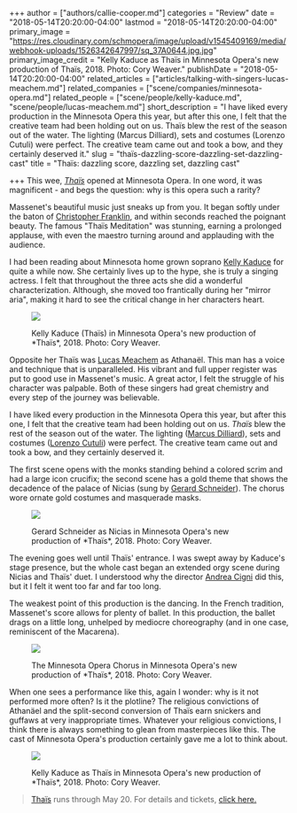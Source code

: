 +++
author = ["authors/callie-cooper.md"]
categories = "Review"
date = "2018-05-14T20:20:00-04:00"
lastmod = "2018-05-14T20:20:00-04:00"
primary_image = "https://res.cloudinary.com/schmopera/image/upload/v1545409169/media/webhook-uploads/1526342647997/sq_37A0644.jpg.jpg"
primary_image_credit = "Kelly Kaduce as Thaïs in Minnesota Opera's new production of Thaïs, 2018. Photo: Cory Weaver."
publishDate = "2018-05-14T20:20:00-04:00"
related_articles = ["articles/talking-with-singers-lucas-meachem.md"]
related_companies = ["scene/companies/minnesota-opera.md"]
related_people = ["scene/people/kelly-kaduce.md", "scene/people/lucas-meachem.md"]
short_description = "I have liked every production in the Minnesota Opera this year, but after this one, I felt that the creative team had been holding out on us. Thaïs blew the rest of the season out of the water. The lighting (Marcus Dilliard), sets and costumes (Lorenzo Cutuli) were perfect. The creative team came out and took a bow, and they certainly deserved it."
slug = "thaïs-dazzling-score-dazzling-set-dazzling-cast"
title = "Thaïs: dazzling score, dazzling set, dazzling cast"

+++
This wee, [*Thaïs*](https://mnopera.org/season/2017-2018/thais/) opened at Minnesota Opera. In one word, it was magnificent - and begs the question: why is this opera such a rarity? 

Massenet's beautiful music just sneaks up from you. It began softly under the baton of [Christopher Franklin](https://mnopera.org/biography/christopher-franklin/), and within seconds reached the poignant beauty. The famous "Thaïs Meditation" was stunning, earning a prolonged applause, with even the maestro turning around and applauding with the audience.

I had been reading about Minnesota home grown soprano [Kelly Kaduce](/scene/people/kelly-kaduce/) for quite a while now. She certainly lives up to the hype, she is truly a singing actress. I felt that throughout the three acts she did a wonderful characterization. Although, she moved too frantically during her "mirror aria", making it hard to see the critical change in her characters heart. 

<figure data-type="image">

![](https://res.cloudinary.com/schmopera/image/upload/v1545409169/media/webhook-uploads/1526343348273/_37A1402.jpg.jpg)
<figcaption>Kelly Kaduce (Thaïs) in Minnesota Opera's new production of *Thaïs*, 2018. Photo: Cory Weaver.</figcaption>
</figure>

Opposite her Thaïs was [Lucas Meachem](/talking-with-singers-lucas-meachem/) as Athanaël. This man has a voice and technique that is unparalleled. His vibrant and full upper register was put to good use in Massenet's music. A great actor, I felt the struggle of his character was palpable. Both of these singers had great chemistry and every step of the journey was believable.

I have liked every production in the Minnesota Opera this year, but after this one, I felt that the creative team had been holding out on us. *Thaïs* blew the rest of the season out of the water. The lighting ([Marcus Dilliard](https://mnopera.org/biography/marcus-dillard/)), sets and costumes ([Lorenzo Cutuli](https://mnopera.org/biography/lorenzo-cutuli/)) were perfect. The creative team came out and took a bow, and they certainly deserved it.  

The first scene opens with the monks standing behind a colored scrim and had a large icon crucifix; the second scene has a gold theme that shows the decadence of the palace of Nicias (sung by [Gerard Schneider](https://mnopera.org/biography/gerard-schneider/)). The chorus wore ornate gold costumes and masquerade masks. 

<figure data-type="image">

![](https://res.cloudinary.com/schmopera/image/upload/v1545409169/media/webhook-uploads/1526343391395/_37A1181.jpg.jpg)
<figcaption>Gerard Schneider as Nicias in Minnesota Opera's new production of *Thaïs*, 2018. Photo: Cory Weaver.</figcaption>
</figure>

The evening goes well until Thaïs' entrance. I was swept away by Kaduce's stage presence, but the whole cast began an extended orgy scene during Nicias and Thaïs' duet. I understood why the director [Andrea Cigni](https://mnopera.org/biography/andrea-cigni/) did this, but it I felt it went too far and far too long.

The weakest point of this production is the dancing. In the French tradition, Massenet's score allows for plenty of ballet. In this production, the ballet drags on a little long, unhelped by mediocre choreography (and in one case, reminiscent of the Macarena).

<figure data-type="image">

![](https://res.cloudinary.com/schmopera/image/upload/v1545409169/media/webhook-uploads/1526343378989/_37A9583.jpg.jpg)
<figcaption>The Minnesota Opera Chorus in Minnesota Opera's new production of *Thaïs*, 2018. Photo: Cory Weaver.</figcaption>
</figure>

When one sees a performance like this, again I wonder: why is it not performed more often? Is it the plotline? The religious convictions of Athanäel and the split-second conversion of Thaïs earn snickers and guffaws at very inappropriate times. Whatever your religious convictions, I think there is always something to glean from masterpieces like this. The cast of Minnesota Opera's production certainly gave me a lot to think about.

<figure data-type="image">

![](https://res.cloudinary.com/schmopera/image/upload/v1545409169/media/webhook-uploads/1526343398500/_37A0391.jpg.jpg)
<figcaption>Kelly Kaduce as Thaïs in Minnesota Opera's new production of *Thaïs*, 2018. Photo: Cory Weaver.</figcaption>
</figure>

>[Thaïs](https://mnopera.org/season/2017-2018/thais/) runs through May 20. For details and tickets, [click here.](https://mnopera.org/season/2017-2018/thais/)